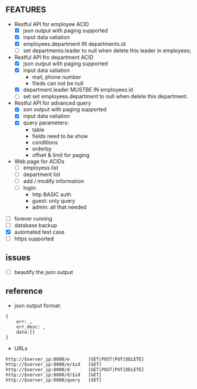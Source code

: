 ## FEATURES

- Restful API for employee ACID
	- [X] json output with paging supported
	- [X] input data valiation
	- [X] employees.department IN departments.id
	- [ ] set departments.leader to null when delete this leader in employees;

- Restful API fro department ACID
	- [X] json output with paging supported
	- [X] input data valiation
		- mail, phone number
		- fileds can not be null
	- [X] department.leader MUSTBE IN employees.id
	- [ ] set set employees.department to null when delete this department.

- Restful API for advanced query
	- [X] son output with paging supported
	- [X] input data valiation
	- [X] query parameters:
		- table
		- fields need to be show
		- conditions
		- orderby
		- offset & limit for paging

- Web page for ACIDs
	- [ ] employess list
	- [ ] department list
	- [ ] add / modify information
	- [ ] login:
		- http BASIC auth
		- guest: only query
		- admin: all that needed

- [ ] forever running
- [ ] database backup
- [X] automated test case
- [ ] https supported

## issues
- [ ] beautify the json output


## reference
- json output format:

````
{
    err: , 
    err_desc: , 
    data:[]
}
````

- URLs

````
http://$server_ip:8000/e       [GET|POST|PUT|DELETE]
http://$server_ip:8000/e/$id   [GET]
http://$server_ip:8000/d       [GET|POST|PUT|DELETE]
http://$server_ip:8000/d/$id   [GET]
http://$server_ip:8000/query   [GET]
````
